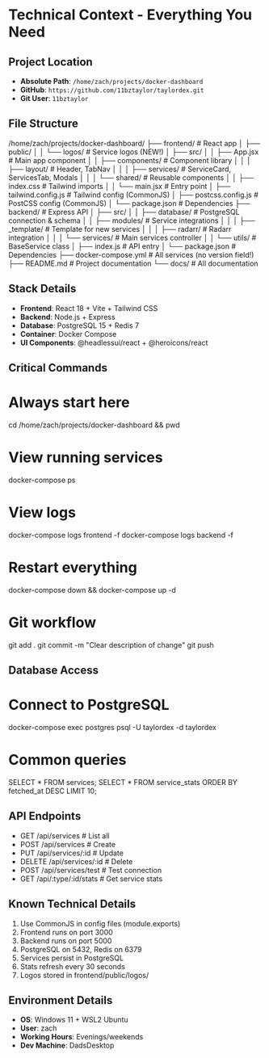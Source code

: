 # Technical Context - Everything You Need

## Project Location
- **Absolute Path**: `/home/zach/projects/docker-dashboard`
- **GitHub**: `https://github.com/11bztaylor/taylordex.git`
- **Git User**: `11bztaylor`

## File Structure
/home/zach/projects/docker-dashboard/
├── frontend/                    # React app
│   ├── public/
│   │   └── logos/              # Service logos (NEW!)
│   ├── src/
│   │   ├── App.jsx             # Main app component
│   │   ├── components/         # Component library
│   │   │   ├── layout/         # Header, TabNav
│   │   │   ├── services/       # ServiceCard, ServicesTab, Modals
│   │   │   └── shared/         # Reusable components
│   │   ├── index.css           # Tailwind imports
│   │   └── main.jsx            # Entry point
│   ├── tailwind.config.js      # Tailwind config (CommonJS)
│   ├── postcss.config.js       # PostCSS config (CommonJS)
│   └── package.json            # Dependencies
├── backend/                     # Express API
│   ├── src/
│   │   ├── database/           # PostgreSQL connection & schema
│   │   ├── modules/            # Service integrations
│   │   │   ├── _template/      # Template for new services
│   │   │   ├── radarr/         # Radarr integration
│   │   │   └── services/       # Main services controller
│   │   └── utils/              # BaseService class
│   ├── index.js                # API entry
│   └── package.json            # Dependencies
├── docker-compose.yml          # All services (no version field!)
├── README.md                   # Project documentation
└── docs/                       # All documentation

## Stack Details
- **Frontend**: React 18 + Vite + Tailwind CSS
- **Backend**: Node.js + Express
- **Database**: PostgreSQL 15 + Redis 7
- **Container**: Docker Compose
- **UI Components**: @headlessui/react + @heroicons/react

## Critical Commands
# Always start here
cd /home/zach/projects/docker-dashboard && pwd

# View running services
docker-compose ps

# View logs
docker-compose logs frontend -f
docker-compose logs backend -f

# Restart everything
docker-compose down && docker-compose up -d

# Git workflow
git add .
git commit -m "Clear description of change"
git push

## Database Access
# Connect to PostgreSQL
docker-compose exec postgres psql -U taylordex -d taylordex

# Common queries
SELECT * FROM services;
SELECT * FROM service_stats ORDER BY fetched_at DESC LIMIT 10;

## API Endpoints
- GET    /api/services          # List all
- POST   /api/services          # Create
- PUT    /api/services/:id      # Update
- DELETE /api/services/:id      # Delete
- POST   /api/services/test     # Test connection
- GET    /api/:type/:id/stats   # Get service stats

## Known Technical Details
1. Use CommonJS in config files (module.exports)
2. Frontend runs on port 3000
3. Backend runs on port 5000
4. PostgreSQL on 5432, Redis on 6379
5. Services persist in PostgreSQL
6. Stats refresh every 30 seconds
7. Logos stored in frontend/public/logos/

## Environment Details
- **OS**: Windows 11 + WSL2 Ubuntu
- **User**: zach
- **Working Hours**: Evenings/weekends
- **Dev Machine**: DadsDesktop
